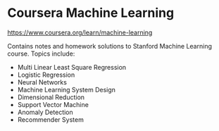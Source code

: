 # Coursera Machine Learning

https://www.coursera.org/learn/machine-learning

Contains notes and homework solutions to Stanford Machine Learning course. Topics include:

  - Multi Linear Least Square Regression
  - Logistic Regression
  - Neural Networks
  - Machine Learning System Design
  - Dimensional Reduction
  - Support Vector Machine
  - Anomaly Detection
  - Recommender System
